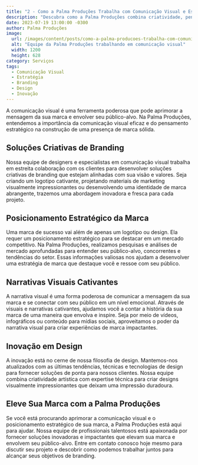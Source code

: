 ```yaml
---
title: "2 - Como a Palma Produções Trabalha com Comunicação Visual e Estratégica"
description: "Descubra como a Palma Produções combina criatividade, pensamento estratégico e expertise em comunicação visual para fornecer soluções impactantes para sua marca."
date: 2023-07-19 13:00:00 -0300
author: Palma Produções
image:
  url: /images/content/posts/como-a-palma-producoes-trabalha-com-comunicacao-visual-e-estrategica.jpg
  alt: "Equipe da Palma Produções trabalhando em comunicação visual"
  width: 1200
  height: 628
category: Serviços
tags:
  - Comunicação Visual
  - Estratégia
  - Branding
  - Design
  - Inovação
---
```

<Titulo/>

<Tags />

<ImagemPrincipal />

A comunicação visual é uma ferramenta poderosa que pode aprimorar a mensagem da sua marca e envolver seu público-alvo. Na Palma Produções, entendemos a importância da comunicação visual eficaz e do pensamento estratégico na construção de uma presença de marca sólida.

## Soluções Criativas de Branding

Nossa equipe de designers e especialistas em comunicação visual trabalha em estreita colaboração com os clientes para desenvolver soluções criativas de branding que estejam alinhadas com sua visão e valores. Seja criando um logotipo cativante, projetando materiais de marketing visualmente impressionantes ou desenvolvendo uma identidade de marca abrangente, trazemos uma abordagem inovadora e fresca para cada projeto.

## Posicionamento Estratégico da Marca

Uma marca de sucesso vai além de apenas um logotipo ou design. Ela requer um posicionamento estratégico para se destacar em um mercado competitivo. Na Palma Produções, realizamos pesquisas e análises de mercado aprofundadas para entender seu público-alvo, concorrentes e tendências do setor. Essas informações valiosas nos ajudam a desenvolver uma estratégia de marca que destaque você e ressoe com seu público.

## Narrativas Visuais Cativantes

A narrativa visual é uma forma poderosa de comunicar a mensagem da sua marca e se conectar com seu público em um nível emocional. Através de visuais e narrativas cativantes, ajudamos você a contar a história da sua marca de uma maneira que envolva e inspire. Seja por meio de vídeos, infográficos ou conteúdo para mídias sociais, aproveitamos o poder da narrativa visual para criar experiências de marca impactantes.

## Inovação em Design

A inovação está no cerne de nossa filosofia de design. Mantemos-nos atualizados com as últimas tendências, técnicas e tecnologias de design para fornecer soluções de ponta para nossos clientes. Nossa equipe combina criatividade artística com expertise técnica para criar designs visualmente impressionantes que deixam uma impressão duradoura.

## Eleve Sua Marca com a Palma Produções

Se você está procurando aprimorar a comunicação visual e o posicionamento estratégico de sua marca, a Palma Produções está aqui para ajudar. Nossa equipe de profissionais talentosos está apaixonada por fornecer soluções inovadoras e impactantes que elevam sua marca e envolvem seu público-alvo. Entre em contato conosco hoje mesmo para discutir seu projeto e descobrir como podemos trabalhar juntos para alcançar seus objetivos de branding.
